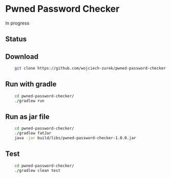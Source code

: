 # Pwned Password Checker
In progress

## Status

## Download

```bash
    git clone https://github.com/wojciech-zurek/pwned-password-checker.git
```

## Run with gradle

```bash
    cd pwned-password-checker/
    ./gradlew run
```

## Run as jar file

```bash
    cd pwned-password-checker/
    ./gradlew fatJar
    java -jar build/libs/pwned-password-checker-1.0.0.jar
```

## Test

```bash
    cd pwned-password-checker/
    ./gradlew clean test
```